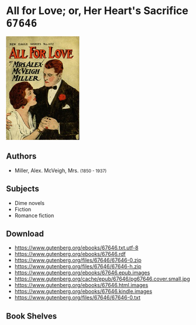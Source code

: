 # All for Love; or, Her Heart's Sacrifice <kbd>67646</kbd>

![](./cover.medium.jpg "")

## Authors


 - Miller, Alex. McVeigh, Mrs. <small>(1850 - 1937)</small>

## Subjects


 - Dime novels
 - Fiction
 - Romance fiction

## Download


 - https://www.gutenberg.org/ebooks/67646.txt.utf-8
 - https://www.gutenberg.org/ebooks/67646.rdf
 - https://www.gutenberg.org/files/67646/67646-0.zip
 - https://www.gutenberg.org/files/67646/67646-h.zip
 - https://www.gutenberg.org/ebooks/67646.epub.images
 - https://www.gutenberg.org/cache/epub/67646/pg67646.cover.small.jpg
 - https://www.gutenberg.org/ebooks/67646.html.images
 - https://www.gutenberg.org/ebooks/67646.kindle.images
 - https://www.gutenberg.org/files/67646/67646-0.txt

## Book Shelves


